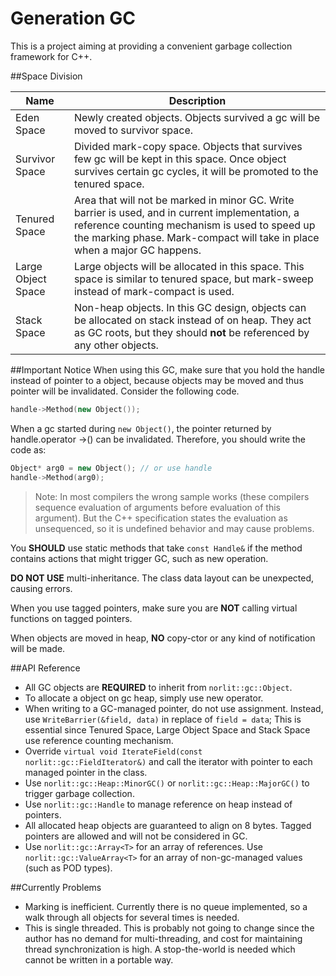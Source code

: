 Generation GC
=====
This is a project aiming at providing a convenient garbage collection framework for C++.

##Space Division

Name              | Description
----              | -----------
Eden Space        | Newly created objects. Objects survived a gc will be moved to survivor space.
Survivor Space    | Divided mark-copy space. Objects that survives few gc will be kept in this space. Once object survives certain gc cycles, it will be promoted to the tenured space.
Tenured Space     | Area that will not be marked in minor GC. Write barrier is used, and in current implementation, a reference counting mechanism is used to speed up the marking phase. Mark-compact will take in place when a major GC happens.
Large Object Space| Large objects will be allocated in this space. This space is similar to tenured space, but mark-sweep instead of mark-compact is used.
Stack Space       | Non-heap objects. In this GC design, objects can be allocated on stack instead of on heap. They act as GC roots, but they should **not** be referenced by any other objects.

##Important Notice
When using this GC, make sure that you hold the handle instead of pointer to a object, because objects may be moved and thus pointer will be invalidated. Consider the following code.
```C++
handle->Method(new Object());
```
When a gc started during `new Object()`,  the pointer returned by handle.operator ->() can be invalidated. Therefore, you should write the code as:
```C++
Object* arg0 = new Object(); // or use handle
handle->Method(arg0);
```

> Note:
> In most compilers the wrong sample works (these compilers sequence evaluation of arguments before evaluation of this argument).
> But the C++ specification states the evaluation as unsequenced, so it is undefined behavior and may cause problems.

You **SHOULD** use static methods that take `const Handle&` if the method contains actions that might trigger GC, such as new operation.

**DO NOT USE** multi-inheritance. The class data layout can be unexpected, causing errors.

When you use tagged pointers, make sure you are **NOT** calling virtual functions on tagged pointers.

When objects are moved in heap, **NO** copy-ctor or any kind of notification will be made.

##API Reference
- All GC objects are **REQUIRED** to inherit from `norlit::gc::Object`.
- To allocate a object on gc heap, simply use new operator.
- When writing to a GC-managed pointer, do not use assignment. Instead, use `WriteBarrier(&field, data)` in replace of `field = data`; This is essential since Tenured Space, Large Object Space and Stack Space use reference counting mechanism.
- Override `virtual void IterateField(const norlit::gc::FieldIterator&)` and call the iterator with pointer to each managed pointer in the class.
- Use `norlit::gc::Heap::MinorGC()` or `norlit::gc::Heap::MajorGC()` to trigger garbage collection.
- Use `norlit::gc::Handle` to manage reference on heap instead of pointers.
- All allocated heap objects are guaranteed to align on 8 bytes. Tagged pointers are allowed and will not be considered in GC.
- Use `norlit::gc::Array<T>` for an array of references. Use `norlit::gc::ValueArray<T>` for an array of non-gc-managed values (such as POD types).

##Currently Problems
 - Marking is inefficient. Currently there is no queue implemented, so a walk through all objects for several times is needed.
 - This is single threaded. This is probably not going to change since the author has no demand for multi-threading, and cost for maintaining thread synchronization is high. A stop-the-world is needed which cannot be written in a portable way.
